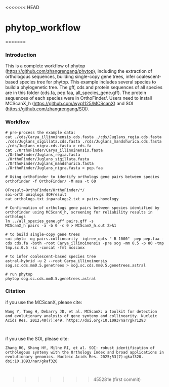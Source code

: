 <<<<<<< HEAD
# phytop_workflow
=======
### Introduction ###
This is a complete workflow of phytop (https://github.com/zhangrengang/phytop), including the extraction of orthologous sequences, building single-copy gene trees, infer coalescent‐based species tree for phytop. This example includes several species to build a phylogenetic tree. The gff, cds and protein sequences of all species are in this folder (cds.fa, pep.faa, all_species_gene.gff). The protein sequences of each species were in OrthoFinder/. Users need to install MCScanX_h (https://github.com/wyp1125/MCScanX) and SOI (https://github.com/zhangrengang/SOI).

### Workflow ###
```
# pre-process the example data:
cat ./cds/Carya_illinoinensis.cds.fasta ./cds/Juglans_regia.cds.fasta ./cds/Juglans_sigillata.cds.fasta ./cds/Juglans_mandshurica.cds.fasta ./cds/Juglans_nigra.cds.fasta > cds.fa
cat ./OrthoFinder/Carya_illinoinensis.fasta ./OrthoFinder/Juglans_regia.fasta ./OrthoFinder/Juglans_sigillata.fasta ./OrthoFinder/Juglans_mandshurica.fasta ./OrthoFinder/Juglans_nigra.fasta > pep.faa

# Using orthofinder to identify orthologs gene pairs between species
orthofinder -f OrthoFinder/ -M msa -t 60

OFresult=OrthoFinder/OrthoFinder/*/
soi-orth uniqlogs $OFresult
cat orthologs.txt inparalogs2.txt > pairs.homology

# Confirmation of orthologs gene pairs between species identified by orthofinder using MCScanX_h, screening for reliability results in orthologs
ln ../all_species_gene.gff pairs.gff -s
MCScanX_h pairs -a -b 0 -c 0 > MCScanX_h.out 2>&1

# to build single-copy gene trees
soi phylo -og pairs.collinearity -iqtree_opts "-B 1000" -pep pep.faa -cds cds.fa -both -root Carya_illinoinensis -pre sog -mm 0.5 -p 80 -tmp tmp.sc.0.5 -sc -concat -fmt mcscanx

# to infer coalescent‐based species tree
astral-hybrid -u 2 --root Carya_illinoinensis sog.sc.cds.mm0.5.genetrees > sog.sc.cds.mm0.5.genetrees.astral

# run phytop
phytop sog.sc.cds.mm0.5.genetrees.astral
```

### Citation ###
if you use the MCScanX, please cite:
```
Wang Y, Tang H, Debarry JD, et al. MCScanX: a toolkit for detection and evolutionary analysis of gene synteny and collinearity. Nucleic Acids Res. 2012;40(7):e49. https://doi.org/10.1093/nar/gkr1293
        
        
```
if you use the SOI, please cite:
```
Zhang RG, Shang HY, Milne RI, et al. SOI: robust identification of orthologous synteny with the Orthology Index and broad applications in evolutionary genomics. Nucleic Acids Res. 2025;53(7):gkaf320. doi:10.1093/nar/gkaf320
        
        
```
>>>>>>> 455281e (first commit)

